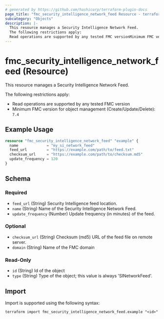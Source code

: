 ```yaml
---
# generated by https://github.com/hashicorp/terraform-plugin-docs
page_title: "fmc_security_intelligence_network_feed Resource - terraform-provider-fmc"
subcategory: "Objects"
description: |-
  This resource manages a Security Intelligence Network Feed.
  The following restrictions apply:
  Read operations are supported by any tested FMC versionMinimum FMC version for object management (Create/Update/Delete): 7.4
---
```


# fmc_security_intelligence_network_feed (Resource)

This resource manages a Security Intelligence Network Feed.

The following restrictions apply:
  - Read operations are supported by any tested FMC version
  - Minimum FMC version for object management (Create/Update/Delete): `7.4`

## Example Usage

```terraform
resource "fmc_security_intelligence_network_feed" "example" {
  name             = "my_si_network_feed"
  feed_url         = "https://example.com/path/to/feed.txt"
  checksum_url     = "https://example.com/path/to/checksum.md5"
  update_frequency = 120
}
```

<!-- schema generated by tfplugindocs -->
## Schema

### Required

- `feed_url` (String) Security Intelligence feed location.
- `name` (String) Name of the Security Intelligence Network Feed.
- `update_frequency` (Number) Update frequency (in minutes) of the feed.

### Optional

- `checksum_url` (String) Checksum (md5) URL of the feed file on remote server.
- `domain` (String) Name of the FMC domain

### Read-Only

- `id` (String) Id of the object
- `type` (String) Type of the object; this value is always 'SINetworkFeed'.

## Import

Import is supported using the following syntax:

```shell
terraform import fmc_security_intelligence_network_feed.example "<id>"
```
